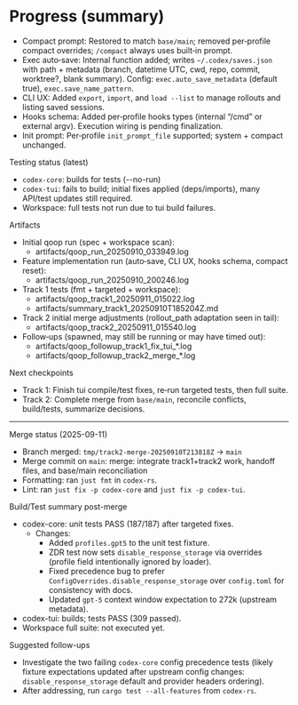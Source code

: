 # Progress (summary)

- Compact prompt: Restored to match `base/main`; removed per‑profile compact overrides; `/compact` always uses built‑in prompt.
- Exec auto‑save: Internal function added; writes `~/.codex/saves.json` with path + metadata (branch, datetime UTC, cwd, repo, commit, worktree?, blank summary). Config: `exec.auto_save_metadata` (default true), `exec.save_name_pattern`.
- CLI UX: Added `export`, `import`, and `load --list` to manage rollouts and listing saved sessions.
- Hooks schema: Added per‑profile hooks types (internal “/cmd” or external argv). Execution wiring is pending finalization.
- Init prompt: Per‑profile `init_prompt_file` supported; system + compact unchanged.

Testing status (latest)
- `codex-core`: builds for tests (--no-run)
- `codex-tui`: fails to build; initial fixes applied (deps/imports), many API/test updates still required.
- Workspace: full tests not run due to tui build failures.

Artifacts
- Initial qoop run (spec + workspace scan):
  - artifacts/qoop_run_20250910_033949.log
- Feature implementation run (auto‑save, CLI UX, hooks schema, compact reset):
  - artifacts/qoop_run_20250910_200246.log
- Track 1 tests (fmt + targeted + workspace):
  - artifacts/qoop_track1_20250911_015022.log
  - artifacts/summary_track1_20250910T185204Z.md
- Track 2 initial merge adjustments (rollout_path adaptation seen in tail):
  - artifacts/qoop_track2_20250911_015540.log
- Follow‑ups (spawned, may still be running or may have timed out):
  - artifacts/qoop_followup_track1_fix_tui_*.log
  - artifacts/qoop_followup_track2_merge_*.log

Next checkpoints
- Track 1: Finish tui compile/test fixes, re‑run targeted tests, then full suite.
- Track 2: Complete merge from `base/main`, reconcile conflicts, build/tests, summarize decisions.

---
Merge status (2025-09-11)
- Branch merged: `tmp/track2-merge-20250910T213818Z` → `main`
- Merge commit on `main`: merge: integrate track1+track2 work, handoff files, and base/main reconciliation
- Formatting: ran `just fmt` in `codex-rs`.
- Lint: ran `just fix -p codex-core` and `just fix -p codex-tui`.

Build/Test summary post-merge
- codex-core: unit tests PASS (187/187) after targeted fixes.
  - Changes:
    - Added `profiles.gpt5` to the unit test fixture.
    - ZDR test now sets `disable_response_storage` via overrides (profile field intentionally ignored by loader).
    - Fixed precedence bug to prefer `ConfigOverrides.disable_response_storage` over `config.toml` for consistency with docs.
    - Updated `gpt‑5` context window expectation to 272k (upstream metadata).
- codex-tui: builds; tests PASS (309 passed).
- Workspace full suite: not executed yet.

Suggested follow-ups
- Investigate the two failing `codex-core` config precedence tests (likely fixture expectations updated after upstream config changes: `disable_response_storage` default and provider headers ordering).
- After addressing, run `cargo test --all-features` from `codex-rs`.
